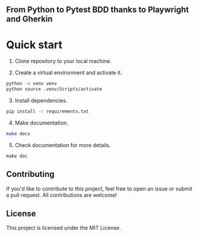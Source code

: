 ## From Python to Pytest BDD thanks to Playwright and Gherkin

# Quick start

1. Clone repository to your local machine.

2. Create a virtual environment and activate it.

```bash
python -m venv venv
python source .venv/Scripts/activate 
```

3. Install dependencies.

```bash
pip install -r requirements.txt
```

4. Make documentation.

```bash
make docs
```

5. Check documentation for more details.

```
make doc
```

## Contributing
If you'd like to contribute to this project, feel free to open an issue or submit a pull request. 
All contributions are welcome!

## License
This project is licensed under the MIT License.
